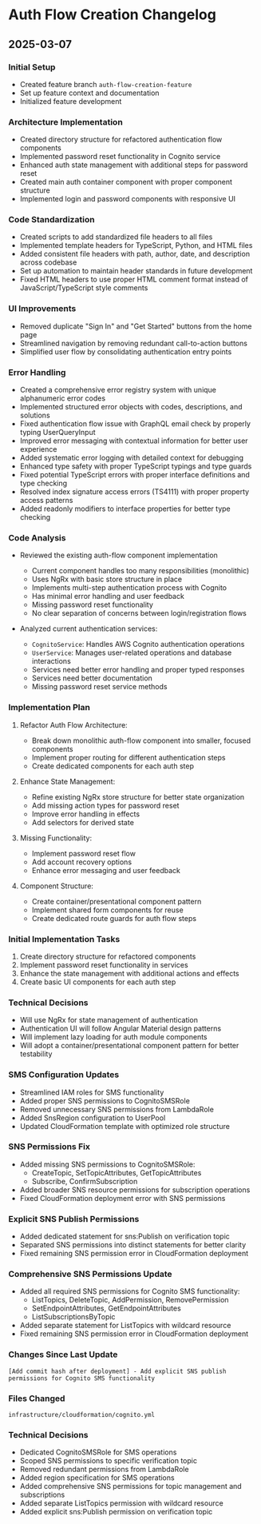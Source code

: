 # Auth Flow Creation Changelog

## 2025-03-07

### Initial Setup
- Created feature branch `auth-flow-creation-feature`
- Set up feature context and documentation
- Initialized feature development

### Architecture Implementation
- Created directory structure for refactored authentication flow components
- Implemented password reset functionality in Cognito service
- Enhanced auth state management with additional steps for password reset
- Created main auth container component with proper component structure
- Implemented login and password components with responsive UI

### Code Standardization
- Created scripts to add standardized file headers to all files
- Implemented template headers for TypeScript, Python, and HTML files
- Added consistent file headers with path, author, date, and description across codebase
- Set up automation to maintain header standards in future development
- Fixed HTML headers to use proper HTML comment format instead of JavaScript/TypeScript style comments

### UI Improvements
- Removed duplicate "Sign In" and "Get Started" buttons from the home page
- Streamlined navigation by removing redundant call-to-action buttons
- Simplified user flow by consolidating authentication entry points

### Error Handling
- Created a comprehensive error registry system with unique alphanumeric error codes
- Implemented structured error objects with codes, descriptions, and solutions
- Fixed authentication flow issue with GraphQL email check by properly typing UserQueryInput
- Improved error messaging with contextual information for better user experience
- Added systematic error logging with detailed context for debugging
- Enhanced type safety with proper TypeScript typings and type guards
- Fixed potential TypeScript errors with proper interface definitions and type checking
- Resolved index signature access errors (TS4111) with proper property access patterns
- Added readonly modifiers to interface properties for better type checking

### Code Analysis
- Reviewed the existing auth-flow component implementation
  - Current component handles too many responsibilities (monolithic)
  - Uses NgRx with basic store structure in place
  - Implements multi-step authentication process with Cognito
  - Has minimal error handling and user feedback
  - Missing password reset functionality
  - No clear separation of concerns between login/registration flows

- Analyzed current authentication services:
  - `CognitoService`: Handles AWS Cognito authentication operations
  - `UserService`: Manages user-related operations and database interactions
  - Services need better error handling and proper typed responses
  - Services need better documentation
  - Missing password reset service methods

### Implementation Plan

1. Refactor Auth Flow Architecture:
   - Break down monolithic auth-flow component into smaller, focused components
   - Implement proper routing for different authentication steps
   - Create dedicated components for each auth step

2. Enhance State Management:
   - Refine existing NgRx store structure for better state organization
   - Add missing action types for password reset
   - Improve error handling in effects
   - Add selectors for derived state

3. Missing Functionality:
   - Implement password reset flow
   - Add account recovery options
   - Enhance error messaging and user feedback

4. Component Structure:
   - Create container/presentational component pattern
   - Implement shared form components for reuse
   - Create dedicated route guards for auth flow steps

### Initial Implementation Tasks
1. Create directory structure for refactored components
2. Implement password reset functionality in services
3. Enhance the state management with additional actions and effects
4. Create basic UI components for each auth step

### Technical Decisions
- Will use NgRx for state management of authentication
- Authentication UI will follow Angular Material design patterns
- Will implement lazy loading for auth module components
- Will adopt a container/presentational component pattern for better testability

### SMS Configuration Updates
- Streamlined IAM roles for SMS functionality
- Added proper SNS permissions to CognitoSMSRole
- Removed unnecessary SNS permissions from LambdaRole
- Added SnsRegion configuration to UserPool
- Updated CloudFormation template with optimized role structure

### SNS Permissions Fix
- Added missing SNS permissions to CognitoSMSRole:
  - CreateTopic, SetTopicAttributes, GetTopicAttributes
  - Subscribe, ConfirmSubscription
- Added broader SNS resource permissions for subscription operations
- Fixed CloudFormation deployment error with SNS permissions

### Explicit SNS Publish Permissions
- Added dedicated statement for sns:Publish on verification topic
- Separated SNS permissions into distinct statements for better clarity
- Fixed remaining SNS permission error in CloudFormation deployment

### Comprehensive SNS Permissions Update
- Added all required SNS permissions for Cognito SMS functionality:
  - ListTopics, DeleteTopic, AddPermission, RemovePermission
  - SetEndpointAttributes, GetEndpointAttributes
  - ListSubscriptionsByTopic
- Added separate statement for ListTopics with wildcard resource
- Fixed remaining SNS permission error in CloudFormation deployment

### Changes Since Last Update
```
[Add commit hash after deployment] - Add explicit SNS publish permissions for Cognito SMS functionality
```

### Files Changed
```
infrastructure/cloudformation/cognito.yml
```

### Technical Decisions
- Dedicated CognitoSMSRole for SMS operations
- Scoped SNS permissions to specific verification topic
- Removed redundant permissions from LambdaRole
- Added region specification for SMS operations
- Added comprehensive SNS permissions for topic management and subscriptions
- Added separate ListTopics permission with wildcard resource
- Added explicit sns:Publish permission on verification topic
